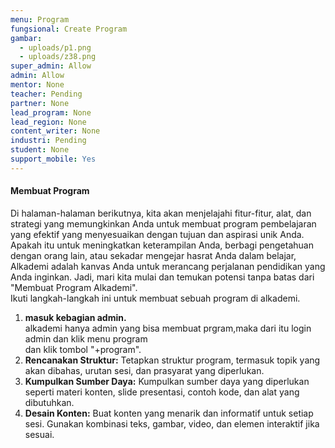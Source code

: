 ```yaml
---
menu: Program
fungsional: Create Program
gambar:
  - uploads/p1.png
  - uploads/z38.png
super_admin: Allow
admin: Allow
mentor: None
teacher: Pending
partner: None
lead_program: None
lead_region: None
content_writer: None
industri: Pending
student: None
support_mobile: Yes
---
```

#### Membuat Program

Di halaman-halaman berikutnya, kita akan menjelajahi fitur-fitur, alat, dan strategi yang memungkinkan Anda untuk membuat program pembelajaran yang efektif yang menyesuaikan dengan tujuan dan aspirasi unik Anda. Apakah itu untuk meningkatkan keterampilan Anda, berbagi pengetahuan dengan orang lain, atau sekadar mengejar hasrat Anda dalam belajar, Alkademi adalah kanvas Anda untuk merancang perjalanan pendidikan yang Anda inginkan. Jadi, mari kita mulai dan temukan potensi tanpa batas dari "Membuat Program Alkademi".\
Ikuti langkah-langkah ini untuk membuat sebuah program di alkademi.

1. **masuk kebagian admin.**\
   alkademi hanya admin yang bisa membuat prgram,maka dari itu login admin dan klik menu program\
   d﻿an klik tombol "+program".
2. **Rencanakan Struktur:** Tetapkan struktur program, termasuk topik yang akan dibahas, urutan sesi, dan prasyarat yang diperlukan.
3. **Kumpulkan Sumber Daya:** Kumpulkan sumber daya yang diperlukan seperti materi konten, slide presentasi, contoh kode, dan alat yang dibutuhkan.
4. **Desain Konten:** Buat konten yang menarik dan informatif untuk setiap sesi. Gunakan kombinasi teks, gambar, video, dan elemen interaktif jika sesuai.
